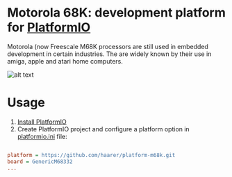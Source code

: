 # Motorola 68K: development platform for [PlatformIO](http://platformio.org)

Motorola (now Freescale M68K processors are still used in embedded development in certain industries. The are widely known by their use in amiga, apple and atari home computers.


![alt text](https://github.com/haarer/platform-m68k/workflows/Examples/badge.svg "Atmel AVR development platform")

# Usage

1. [Install PlatformIO](http://platformio.org)
2. Create PlatformIO project and configure a platform option in [platformio.ini](http://docs.platformio.org/page/projectconf.html) file:


```ini

platform = https://github.com/haarer/platform-m68k.git
board = GenericM68332
...
```

